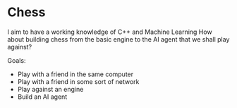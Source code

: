 # Chess

I aim to have a working knowledge of C++ and Machine Learning
How about building chess from the basic engine to the AI agent that we shall play against?

Goals:
- Play with a friend in the same computer
- Play with a friend in some sort of network
- Play against an engine
- Build an AI agent